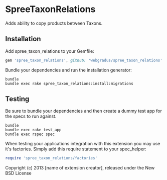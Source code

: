 SpreeTaxonRelations
===================

Adds ability to copy products between Taxons.

Installation
------------

Add spree_taxon_relations to your Gemfile:

```ruby
gem 'spree_taxon_relations', github: 'webgradus/spree_taxon_relations'
```

Bundle your dependencies and run the installation generator:

```shell
bundle
bundle exec rake spree_taxon_relations:install:migrations
```

Testing
-------

Be sure to bundle your dependencies and then create a dummy test app for the specs to run against.

```shell
bundle
bundle exec rake test_app
bundle exec rspec spec
```

When testing your applications integration with this extension you may use it's factories.
Simply add this require statement to your spec_helper:

```ruby
require 'spree_taxon_relations/factories'
```

Copyright (c) 2013 [name of extension creator], released under the New BSD License
